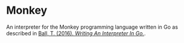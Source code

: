 # Monkey

An interpreter for the Monkey programming language written in Go as described
in [Ball, T. (2016). _Writing An Interpreter In
Go._](https://interpreterbook.com/).
